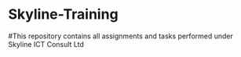 # Skyline-Training
#This repository contains all assignments and tasks performed under Skyline ICT Consult Ltd
